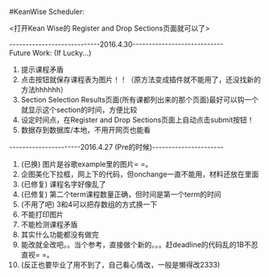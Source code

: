 #KeanWise Scheduler: 

<打开Kean Wise的 Register and Drop Sections页面就可以了>


----------------------------2016.4.30----------------------------             
Future Work: (If Lucky...)     
1. 提示课程矛盾      
2. 点击按钮就保存课程表为图片！！（原方法变成插件就不能用了，还没找新的方法hhhhhh）       
3. Section Selection Results页面(所有课都列出来的那个页面)最好可以钩一个就显示这个section的时间，方便比较        
4. 设定时间点，在Register and Drop Sections页面上自动点击submit按钮！        
5. 数据存到数据库/本地，不用开网页也能看       



----------------------2016.4.27 (Pre的时候)----------------------               
1. (已换) 图片是谷歌example里的图片= =。    
2. 企图美化下拉框，网上下的代码，但onchange一直不能用，材料还放在里面     
3. (已修复) 课程名字好像乱了     
4. (已修复) 第二个term课程数量正确，但时间是第一个term的时间   
5. (不用了吧) 3和4可以把存数组的方式换一下    
6. 不能打印图片   
7. 不能检测课程矛盾    
8. 其实什么功能都没有做完    
9. 能改就全改吧。。当个参考，直接做个新的。。。赶deadline的代码乱的1B不忍直视= =。      
10. (反正也要毕业了用不到了，自己看心情改，一般是懒得改2333)      

